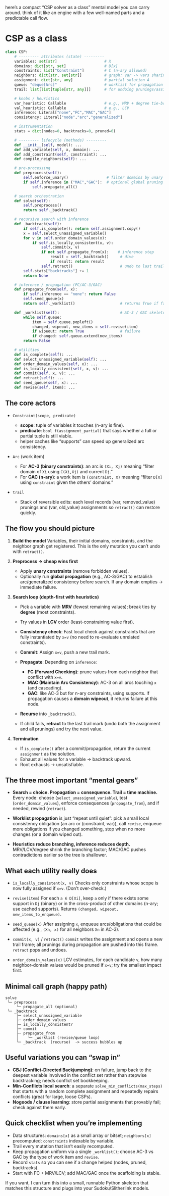here’s a compact “CSP solver as a class” mental model you can carry around. think of it like an engine with a few well-named parts and a predictable call flow.

# CSP as a class

```python
class CSP:
    # --------- attributes (state) ---------
    variables: set[str]                     # X
    domains: dict[str, set]                 # D[x]
    constraints: list["Constraint"]         # C (n-ary allowed)
    neighbors: dict[str, set[str]]          # graph: var -> vars sharing a constraint
    assignment: dict[str, any]              # partial solution A
    queue: "deque[Arc]"                     # worklist for propagation
    trail: list[list[tuple[str, any]]]      # for undoing prunings/assignments

    # knobs / heuristics
    var_heuristic: Callable                 # e.g., MRV + degree tie-break
    val_heuristic: Callable                 # e.g., LCV
    inference: Literal["none","FC","MAC","GAC"]
    consistency: Literal["node","arc","generalized"]

    # instrumentation
    stats = dict(nodes=0, backtracks=0, pruned=0)

    # --------- lifecycle (methods) ---------
    def __init__(self, model): ...
    def add_variable(self, x, domain): ...
    def add_constraint(self, constraint): ...
    def compile_neighbors(self): ...

    # pre-processing
    def preprocess(self):
        self.enforce_unary()                 # filter domains by unary constraints
        if self.inference in ("MAC","GAC"):  # optional global pruning
            self.propagate_all()

    # search orchestration
    def solve(self):
        self.preprocess()
        return self._backtrack()

    # recursive search with inference
    def _backtrack(self):
        if self.is_complete(): return self.assignment.copy()
        x = self.select_unassigned_variable()
        for v in self.order_domain_values(x):
            if self.is_locally_consistent(x, v):
                self.commit(x, v)
                if not self.propagate_from(x):    # inference step
                    result = self._backtrack()     # dive
                    if result: return result
                self.retract()                     # undo to last trail mark
        self.stats["backtracks"] += 1
        return None

    # inference / propagation (FC/AC-3/GAC)
    def propagate_from(self, x):
        if self.inference == "none": return False
        self.seed_queue(x)
        return self._worklist()                    # returns True if failure detected

    def _worklist(self):                           # AC-3 / GAC skeleton
        while self.queue:
            item = self.queue.popleft()
            changed, wipeout, new_items = self.revise(item)
            if wipeout: return True                # failure
            if changed: self.queue.extend(new_items)
        return False

    # utilities
    def is_complete(self): ...
    def select_unassigned_variable(self): ...
    def order_domain_values(self, x): ...
    def is_locally_consistent(self, x, v): ...
    def commit(self, x, v): ...
    def retract(self): ...
    def seed_queue(self, x): ...
    def revise(self, item): ...
```

## The core actors

* `Constraint(scope, predicate)`

  * **scope**: tuple of variables it touches (n-ary is fine).
  * **predicate**: `bool f(assignment_partial)` that says whether a full or partial tuple is still viable.
  * helper caches like “supports” can speed up generalized arc consistency.

* `Arc` (work item)

  * For **AC-3 (binary constraints)**: an arc is `(Xi, Xj)` meaning “filter domain of `Xi` using `C(Xi,Xj)` and current `Dj`.”
  * For **GAC (n-ary)**: a work item is `(constraint, X)` meaning “filter `D[X]` using `constraint` given the others’ domains.”

* `trail`

  * Stack of reversible edits: each level records (var, removed\_value) prunings and (var, old\_value) assignments so `retract()` can restore quickly.

## The flow you should picture

1. **Build the model**
   Variables, their initial domains, constraints, and the neighbor graph get registered. This is the only mutation you can’t undo with `retract()`.

2. **Preprocess → cheap wins first**

   * Apply **unary constraints** (remove forbidden values).
   * Optionally run **global propagation** (e.g., AC-3/GAC) to establish arc/generalized consistency before search. If any domain empties → immediate failure.

3. **Search loop (depth-first with heuristics)**

   * Pick a variable with **MRV** (fewest remaining values); break ties by **degree** (most constraints).
   * Try values in **LCV** order (least-constraining value first).
   * **Consistency check**: Fast local check against constraints that are fully instantiated by `x=v` (no need to re-evaluate unrelated constraints).
   * **Commit**: Assign `x=v`, push a new trail mark.
   * **Propagate**: Depending on `inference`:

     * **FC (Forward Checking)**: prune values from each neighbor that conflict with `x=v`.
     * **MAC (Maintain Arc Consistency)**: AC-3 on all arcs touching `x` (and cascading).
     * **GAC**: like AC-3 but for n-ary constraints, using supports.
       If propagation causes a **domain wipeout**, it returns failure at this node.
   * **Recurse** into `_backtrack()`.
   * If child fails, **retract** to the last trail mark (undo both the assignment and all prunings) and try the next value.

4. **Termination**

   * If `is_complete()` after a commit/propagation, return the current `assignment` as the solution.
   * Exhaust all values for a variable → backtrack upward.
   * Root exhausts → unsatisfiable.

## The three most important “mental gears”

* **Search = choice. Propagation = consequence. Trail = time machine.**
  Every node: choose (`select_unassigned_variable`), test (`order_domain_values`), enforce consequences (`propagate_from`), and if needed, rewind (`retract`).

* **Worklist propagation** is just “repeat until quiet”: pick a small local consistency obligation (an arc or (constraint, var)), call `revise`, enqueue more obligations if you changed something, stop when no more changes (or a domain wiped out).

* **Heuristics reduce branching, inference reduces depth.**
  MRV/LCV/degree shrink the branching factor; MAC/GAC pushes contradictions earlier so the tree is shallower.

## What each utility really does

* `is_locally_consistent(x, v)`
  Checks only constraints whose scope is now fully assigned if `x=v`. (Don’t over-check.)

* `revise(item)`
  For each `a ∈ D[Xi]`, keep `a` only if there exists some support in `Dj` (binary) or in the cross-product of other domains (n-ary; use cached supports). Returns `(changed, wipeout, new_items_to_enqueue)`.

* `seed_queue(x)`
  After assigning `x`, enqueue arcs/obligations that could be affected (e.g., `(Xn, x)` for all neighbors `Xn` in AC-3).

* `commit(x, v)` / `retract()`
  `commit` writes the assignment and opens a new trail frame; all prunings during propagation are pushed into this frame. `retract` pops and undoes.

* `order_domain_values(x)`
  LCV estimates, for each candidate `v`, how many neighbor-domain values would be pruned if `x=v`; try the smallest impact first.

## Minimal call graph (happy path)

```
solve
 └─ preprocess
     └─ propagate_all (optional)
 └─ _backtrack
     ├─ select_unassigned_variable
     ├─ order_domain_values
     ├─ is_locally_consistent?
     ├─ commit
     ├─ propagate_from
     │    └─ _worklist (revise/queue loop)
     └─ _backtrack  (recurse)  -> success bubbles up
```

## Useful variations you can “swap in”

* **CBJ (Conflict-Directed Backjumping)**: on failure, jump back to the deepest variable involved in the conflict set rather than stepwise backtracking; needs conflict set bookkeeping.
* **Min-Conflicts local search**: a separate `solve_min_conflicts(max_steps)` that starts with a random complete assignment and repeatedly repairs conflicts (great for large, loose CSPs).
* **Nogoods / clause learning**: store partial assignments that provably fail; check against them early.

## Quick checklist when you’re implementing

* Data structures: `domains[x]` as a small array or bitset; `neighbors[x]` precomputed; `constraints` indexable by variable.
* Trail every mutation that isn’t easily recomputed.
* Keep propagation uniform via a single `_worklist()`; choose AC-3 vs GAC by the type of work item and `revise`.
* Record `stats` so you can see if a change helped (nodes, pruned, backtracks).
* Start with FC + MRV/LCV; add MAC/GAC once the scaffolding is stable.

If you want, I can turn this into a small, runnable Python skeleton that matches this structure and plugs into your Sudoku/Slitherlink models.
